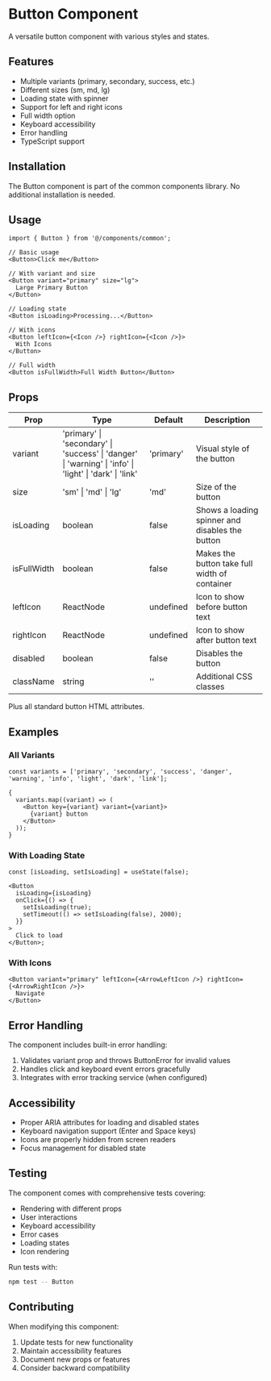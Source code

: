 # Button Component

A versatile button component with various styles and states.

## Features

- Multiple variants (primary, secondary, success, etc.)
- Different sizes (sm, md, lg)
- Loading state with spinner
- Support for left and right icons
- Full width option
- Keyboard accessibility
- Error handling
- TypeScript support

## Installation

The Button component is part of the common components library. No additional installation is needed.

## Usage

```tsx
import { Button } from '@/components/common';

// Basic usage
<Button>Click me</Button>

// With variant and size
<Button variant="primary" size="lg">
  Large Primary Button
</Button>

// Loading state
<Button isLoading>Processing...</Button>

// With icons
<Button leftIcon={<Icon />} rightIcon={<Icon />}>
  With Icons
</Button>

// Full width
<Button isFullWidth>Full Width Button</Button>
```

## Props

| Prop        | Type                                                                                                    | Default   | Description                                     |
| ----------- | ------------------------------------------------------------------------------------------------------- | --------- | ----------------------------------------------- |
| variant     | 'primary' \| 'secondary' \| 'success' \| 'danger' \| 'warning' \| 'info' \| 'light' \| 'dark' \| 'link' | 'primary' | Visual style of the button                      |
| size        | 'sm' \| 'md' \| 'lg'                                                                                    | 'md'      | Size of the button                              |
| isLoading   | boolean                                                                                                 | false     | Shows a loading spinner and disables the button |
| isFullWidth | boolean                                                                                                 | false     | Makes the button take full width of container   |
| leftIcon    | ReactNode                                                                                               | undefined | Icon to show before button text                 |
| rightIcon   | ReactNode                                                                                               | undefined | Icon to show after button text                  |
| disabled    | boolean                                                                                                 | false     | Disables the button                             |
| className   | string                                                                                                  | ''        | Additional CSS classes                          |

Plus all standard button HTML attributes.

## Examples

### All Variants

```tsx
const variants = ['primary', 'secondary', 'success', 'danger', 'warning', 'info', 'light', 'dark', 'link'];

{
  variants.map((variant) => (
    <Button key={variant} variant={variant}>
      {variant} button
    </Button>
  ));
}
```

### With Loading State

```tsx
const [isLoading, setIsLoading] = useState(false);

<Button
  isLoading={isLoading}
  onClick={() => {
    setIsLoading(true);
    setTimeout(() => setIsLoading(false), 2000);
  }}
>
  Click to load
</Button>;
```

### With Icons

```tsx
<Button variant="primary" leftIcon={<ArrowLeftIcon />} rightIcon={<ArrowRightIcon />}>
  Navigate
</Button>
```

## Error Handling

The component includes built-in error handling:

1. Validates variant prop and throws ButtonError for invalid values
2. Handles click and keyboard event errors gracefully
3. Integrates with error tracking service (when configured)

## Accessibility

- Proper ARIA attributes for loading and disabled states
- Keyboard navigation support (Enter and Space keys)
- Icons are properly hidden from screen readers
- Focus management for disabled state

## Testing

The component comes with comprehensive tests covering:

- Rendering with different props
- User interactions
- Keyboard accessibility
- Error cases
- Loading states
- Icon rendering

Run tests with:

```bash
npm test -- Button
```

## Contributing

When modifying this component:

1. Update tests for new functionality
2. Maintain accessibility features
3. Document new props or features
4. Consider backward compatibility
